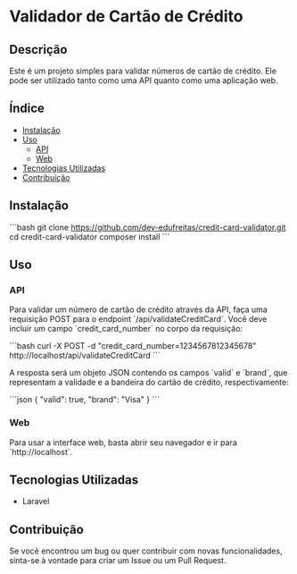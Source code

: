 # Validador de Cartão de Crédito

## Descrição

Este é um projeto simples para validar números de cartão de crédito. Ele pode ser utilizado tanto como uma API quanto como uma aplicação web.

## Índice

- [Instalação](#instalação)
- [Uso](#uso)
  - [API](#api)
  - [Web](#web)
- [Tecnologias Utilizadas](#tecnologias-utilizadas)
- [Contribuição](#contribuição)

## Instalação

\`\`\`bash
git clone https://github.com/dev-edufreitas/credit-card-validator.git
cd credit-card-validator
composer install
\`\`\`

## Uso

### API

Para validar um número de cartão de crédito através da API, faça uma requisição POST para o endpoint \`/api/validateCreditCard\`. Você deve incluir um campo \`credit_card_number\` no corpo da requisição:

\`\`\`bash
curl -X POST -d "credit_card_number=1234567812345678" http://localhost/api/validateCreditCard
\`\`\`

A resposta será um objeto JSON contendo os campos \`valid\` e \`brand\`, que representam a validade e a bandeira do cartão de crédito, respectivamente:

\`\`\`json
{
    "valid": true,
    "brand": "Visa"
}
\`\`\`

### Web

Para usar a interface web, basta abrir seu navegador e ir para \`http://localhost\`.

## Tecnologias Utilizadas

- Laravel

## Contribuição

Se você encontrou um bug ou quer contribuir com novas funcionalidades, sinta-se à vontade para criar um Issue ou um Pull Request.

